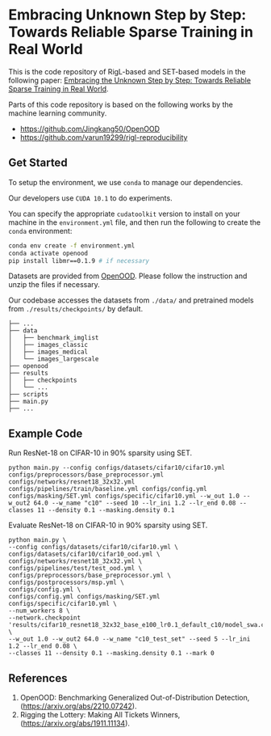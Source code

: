 # Embracing Unknown Step by Step: Towards Reliable Sparse Training in Real World

This is the code repository of RigL-based and SET-based models in the following paper: [Embracing the Unknown Step by Step: Towards Reliable Sparse Training in Real World](https://openreview.net/forum?id=Db5c3Wxj9E).

Parts of this code repository is based on the following works by the machine learning community.

* https://github.com/Jingkang50/OpenOOD
* https://github.com/varun19299/rigl-reproducibility

## Get Started

To setup the environment, we use `conda` to manage our dependencies.

Our developers use `CUDA 10.1` to do experiments.

You can specify the appropriate `cudatoolkit` version to install on your machine in the `environment.yml` file, and then run the following to create the `conda` environment:
```bash
conda env create -f environment.yml
conda activate openood
pip install libmr==0.1.9 # if necessary
```

Datasets are provided from [OpenOOD](https://github.com/Jingkang50/OpenOOD).
Please follow the instruction and unzip the files if necessary.

Our codebase accesses the datasets from `./data/` and pretrained models from `./results/checkpoints/` by default.
```
├── ...
├── data
│   ├── benchmark_imglist
│   ├── images_classic
│   ├── images_medical
│   └── images_largescale
├── openood
├── results
│   ├── checkpoints
│   └── ...
├── scripts
├── main.py
├── ...
```

## Example Code

Run ResNet-18 on CIFAR-10 in 90% sparsity using SET.
```
python main.py --config configs/datasets/cifar10/cifar10.yml configs/preprocessors/base_preprocessor.yml configs/networks/resnet18_32x32.yml configs/pipelines/train/baseline.yml configs/config.yml configs/masking/SET.yml configs/specific/cifar10.yml --w_out 1.0 --w_out2 64.0 --w_name "c10" --seed 10 --lr_ini 1.2 --lr_end 0.08 --classes 11 --density 0.1 --masking.density 0.1 
```

Evaluate ResNet-18 on CIFAR-10 in 90% sparsity using SET.
```
python main.py \
--config configs/datasets/cifar10/cifar10.yml \
configs/datasets/cifar10/cifar10_ood.yml \
configs/networks/resnet18_32x32.yml \
configs/pipelines/test/test_ood.yml \
configs/preprocessors/base_preprocessor.yml \
configs/postprocessors/msp.yml \
configs/config.yml \
configs/config.yml configs/masking/SET.yml configs/specific/cifar10.yml \
--num_workers 8 \
--network.checkpoint 'results/cifar10_resnet18_32x32_base_e100_lr0.1_default_c10/model_swa.ckpt' \
--w_out 1.0 --w_out2 64.0 --w_name "c10_test_set" --seed 5 --lr_ini 1.2 --lr_end 0.08 \
--classes 11 --density 0.1 --masking.density 0.1 --mark 0 
```


## References

1. OpenOOD: Benchmarking Generalized Out-of-Distribution Detection, (https://arxiv.org/abs/2210.07242).
2. Rigging the Lottery: Making All Tickets Winners, (https://arxiv.org/abs/1911.11134).